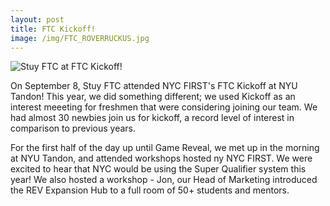 ```yaml
---
layout: post
title: FTC Kickoff!
image: /img/FTC_ROVERRUCKUS.jpg
---
```


![Stuy FTC at FTC Kickoff!](/img/kickoff_group.jpg)

On September 8, Stuy FTC attended NYC FIRST's FTC Kickoff at NYU Tandon! This year, we did something different; we used Kickoff as an interest meeeting for freshmen that were considering joining our team. We had almost 30 newbies join us for kickoff, a record level of interest in comparison to previous years.

For the first half of the day up until Game Reveal, we met up in the morning at NYU Tandon, and attended workshops hosted ny NYC FIRST. We were excited to hear that NYC would be using the Super Qualifier system this year! We also hosted a workshop - Jon, our Head of Marketing introduced the REV Expansion Hub to a full room of 50+ students and mentors.